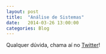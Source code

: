 ```yaml
---
layout: post
title:  "Análise de Sistemas"
date:   2014-03-26 13:00:00
categories: Blog
---
```


Qualquer dúvida, chama aí no <a href="https://twitter.com/FRonchii" target="blank">Twitter</a>!



